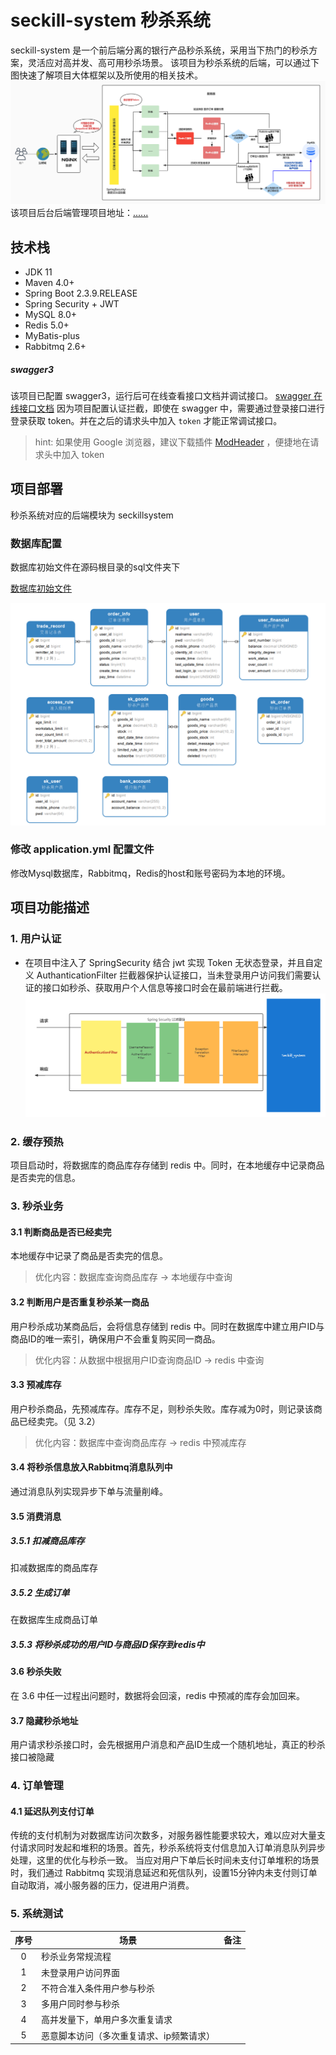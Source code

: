 # seckill-system 秒杀系统
seckill-system 是一个前后端分离的银行产品秒杀系统，采用当下热门的秒杀方案，灵活应对高并发、高可用秒杀场景。
该项目为秒杀系统的后端，可以通过下图快速了解项目大体框架以及所使用的相关技术。
![](src/main/resources/static/架构图.jpg)
该项目后台后端管理项目地址：[......]()

## 技术栈
- JDK 11
- Maven 4.0+
- Spring Boot 2.3.9.RELEASE
- Spring Security + JWT
- MySQL 8.0+
- Redis 5.0+
- MyBatis-plus
- Rabbitmq 2.6+

##### swagger3

该项目已配置 swagger3，运行后可在线查看接口文档并调试接口。
[swagger 在线接口文档](http://localhost/swagger-ui/index.html#/)
因为项目配置认证拦截，即使在 swagger 中，需要通过登录接口进行登录获取 token。并在之后的请求头中加入 `token` 才能正常调试接口。
> hint: 如果使用 Google 浏览器，建议下载插件 [ModHeader](https://modheader.com/) ，便捷地在请求头中加入 token


## 项目部署

秒杀系统对应的后端模块为 seckillsystem

### 数据库配置

数据库初始文件在源码根目录的sql文件夹下

[数据库初始文件](sql/seckill_system.sql)

![img.png](src/main/resources/static/数据库模型.png)
### 修改 application.yml 配置文件

修改Mysql数据库，Rabbitmq，Redis的host和账号密码为本地的环境。



## 项目功能描述
### 1. 用户认证
- 在项目中注入了 SpringSecurity 结合 jwt 实现 Token 无状态登录，并且自定义 AuthanticationFilter 拦截器保护认证接口，当未登录用户访问我们需要认证的接口如秒杀、获取用户个人信息等接口时会在最前端进行拦截。
![](src/main/resources/static/安全性SpringSecurity过滤器.png)
### 2. 缓存预热

项目启动时，将数据库的商品库存存储到 redis 中。同时，在本地缓存中记录商品是否卖完的信息。

### 3. 秒杀业务

#### 3.1 判断商品是否已经卖完

本地缓存中记录了商品是否卖完的信息。

> 优化内容：数据库查询商品库存 -> 本地缓存中查询

#### 3.2 判断用户是否重复秒杀某一商品

用户秒杀成功某商品后，会将信息存储到 redis 中。同时在数据库中建立用户ID与商品ID的唯一索引，确保用户不会重复购买同一商品。

> 优化内容：从数据中根据用户ID查询商品ID -> redis 中查询

#### 3.3 预减库存

用户秒杀商品，先预减库存。库存不足，则秒杀失败。库存减为0时，则记录该商品已经卖完。（见 3.2）

> 优化内容：数据库中查询商品库存 -> redis 中预减库存

#### 3.4 将秒杀信息放入Rabbitmq消息队列中

通过消息队列实现异步下单与流量削峰。

#### 3.5 消费消息

##### 3.5.1 扣减商品库存

扣减数据库的商品库存

##### 3.5.2 生成订单

在数据库生成商品订单

##### 3.5.3 将秒杀成功的用户ID与商品ID保存到redis中

#### 3.6 秒杀失败

在 3.6 中任一过程出问题时，数据将会回滚，redis 中预减的库存会加回来。

#### 3.7 隐藏秒杀地址

用户请求秒杀接口时，会先根据用户消息和产品ID生成一个随机地址，真正的秒杀接口被隐藏

### 4. 订单管理

#### 4.1 延迟队列支付订单
传统的支付机制为对数据库访问次数多，对服务器性能要求较大，难以应对大量支付请求同时发起和堆积的场景。首先，秒杀系统将支付信息加入订单消息队列异步处理，这里的优化与秒杀一致。
当应对用户下单后长时间未支付订单堆积的场景时，我们通过 Rabbitmq 实现消息延迟和死信队列，设置15分钟内未支付则订单自动取消，减小服务器的压力，促进用户消费。

### 5. 系统测试

| 序号 | 场景                                     | 备注 |
|:----:| ---------------------------------------- | ---- |
|  0   | 秒杀业务常规流程                         |      |
|  1   | 未登录用户访问界面                       |      |
|  2   | 不符合准入条件用户参与秒杀               |      |
|  3   | 多用户同时参与秒杀                       |      |
|  4   | 高并发量下，单用户多次重复请求           |      |
|  5   | 恶意脚本访问（多次重复请求、ip频繁请求） |      |

